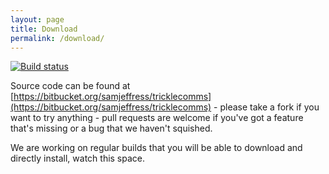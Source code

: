 ```yaml
---
layout: page
title: Download
permalink: /download/
---
```


[![Build status](https://ci.appveyor.com/api/projects/status/p3y7usjlw4mdx25s?svg=true)](https://ci.appveyor.com/project/samjeffress/smsscheduler)

Source code can be found at [https://bitbucket.org/samjeffress/tricklecomms](https://bitbucket.org/samjeffress/tricklecomms) - please take a fork if you want to try anything - pull requests are welcome if you've got a feature that's missing or a bug that we haven't squished.

We are working on regular builds that you will be able to download and directly install, watch this space.
